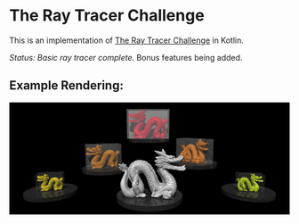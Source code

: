 # The Ray Tracer Challenge

This is an implementation of [The Ray Tracer Challenge](http://raytracerchallenge.com/) in Kotlin.

*Status:* _Basic ray tracer complete._ Bonus features being added.

## Example Rendering:
<div align="center">
<img src="https://github.com/sraaphorst/raytracer-kotlin/blob/main/output/ch16_dragons.png"/>
</div>
